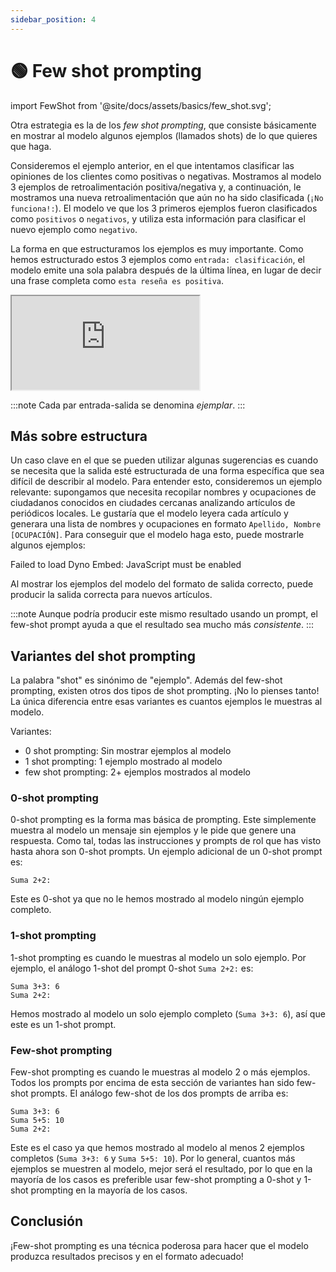 ```yaml
---
sidebar_position: 4
---
```


# 🟢 Few shot prompting

import FewShot from '@site/docs/assets/basics/few_shot.svg';

<div style={{textAlign: 'center'}}>
  <FewShot style={{width:"800px",height:"300px",verticalAlign:"top"}}/>
</div>

Otra estrategia es la de los *few shot prompting*, que consiste básicamente en mostrar al modelo algunos ejemplos (llamados shots) de lo que quieres que haga.

Consideremos el ejemplo anterior, en el que intentamos clasificar las opiniones de los clientes como positivas o negativas. Mostramos al modelo 3 ejemplos de retroalimentación positiva/negativa y, a continuación, le mostramos una nueva retroalimentación que aún no ha sido clasificada (`¡No funciona!:`). El modelo ve que los 3 primeros ejemplos fueron clasificados como `positivos` o `negativos`, y utiliza esta información para clasificar el nuevo ejemplo como `negativo`.

La forma en que estructuramos los ejemplos es muy importante. Como hemos estructurado estos 3 ejemplos como `entrada: clasificación`, el modelo emite una sola palabra después de la última línea, en lugar de decir una frase completa como `esta reseña es positiva`.

<iframe
    src="http://embed.learnprompting.org/embed?config=eyJib3hSb3dzIjoyNSwidG9wUCI6MSwidGVtcGVyYXR1cmUiOjAuNywibWF4VG9rZW5zIjoyNTYsIm91dHB1dCI6IiIsInByb21wdCI6IiIsIm1vZGVsIjoiZ3B0LTQiLCJ1bmRlZmluZWQiOiIwIn0%3D"
    style={{width:"100%", height:"1250px", border:"0", borderRadius:"4px", overflow:"hidden"}}
    sandbox="allow-forms allow-modals allow-popups allow-presentation allow-same-origin allow-scripts"
></iframe>

<br/>

:::note
Cada par entrada-salida se denomina *ejemplar*.
:::

## Más sobre estructura

Un caso clave en el que se pueden utilizar algunas sugerencias es cuando se necesita que la salida esté estructurada de una forma específica que sea difícil de describir al modelo. Para entender esto, consideremos un ejemplo relevante: supongamos que necesita recopilar nombres y ocupaciones de ciudadanos conocidos en ciudades cercanas analizando artículos de periódicos locales. Le gustaría que el modelo leyera cada artículo y generara una lista de nombres y ocupaciones en formato `Apellido, Nombre [OCUPACIÓN]`. Para conseguir que el modelo haga esto, puede mostrarle algunos ejemplos:

<div trydyno-embed="" openai-model="text-davinci-003" initial-prompt="En la bulliciosa ciudad de Emerald Hills, un grupo diverso de personas dejó su huella. Sarah Martínez, una enfermera entregada a su trabajo, era conocida por sus cuidados compasivos en el hospital local. David Thompson, un innovador ingeniero de software, trabajaba incansablemente en proyectos pioneros que revolucionarían la industria tecnológica. Por su parte, Emily Nakamura, artista y muralista de talento, pintó obras vibrantes y sugerentes que adornaron las paredes de edificios y galerías por igual. Por último, Michael O'Connell, un ambicioso empresario, abrió una cafetería única y respetuosa con el medio ambiente que se convirtió rápidamente en el punto de encuentro favorito de la ciudad. Cada una de estas personas contribuyó al rico tapiz de la comunidad de Emerald Hills.\n1. Sarah Martinez [ENFERMERA]\n2. David Thompson [INGENIERO DE SOFTWARE]\n3. Emily Nakamura [ARTISTA]\n4. Michael O'Connell [EMPRENDEDOR]\n\nEn el corazón de la ciudad, el chef Oliver Hamilton ha transformado la escena culinaria con su restaurante de la granja a la mesa, Green Plate. La dedicación de Oliver a la búsqueda de ingredientes locales y ecológicos le ha valido críticas muy favorables tanto de los críticos gastronómicos como de los lugareños.\n\nJusto al final de la calle se encuentra la Biblioteca Riverside Grove, donde la bibliotecaria Elizabeth Chen ha trabajado con diligencia para crear un espacio acogedor e integrador para todos. Sus esfuerzos por ampliar la oferta de la biblioteca y establecer programas de lectura para niños han tenido un impacto significativo en los índices de alfabetización de la ciudad.\n\nMientras paseas por la encantadora plaza del pueblo, quedarás cautivado por los hermosos murales que adornan las paredes. Estas obras maestras son obra de la renombrada artista Isabella Torres, cuyo talento para capturar la esencia de Riverside Grove ha dado vida a la ciudad.\n\nLos logros deportivos de Riverside Grove también son dignos de mención, gracias al ex nadador olímpico reconvertido en entrenador Marcus Jenkins. Marcus ha utilizado su experiencia y pasión para entrenar a los jóvenes del pueblo, llevando al equipo de natación de Riverside Grove a varios campeonatos regionales.\n1. Oliver Hamilton [CHEF]\n2. Elizabeth Chen [BIBLIOTECARIA]\n3. Isabella Torres [ARTISTA]\n4. Marcus Jenkins [ENTRENADOR]\n\nOak Valley, un pueblo pequeño y encantador, es el hogar de un trío notable de personas cuyas habilidades y dedicación han dejado un impacto duradero en la comunidad.\n\nEn el bullicioso mercado de agricultores de la ciudad, encontrarás a Laura Simmons, una granjera orgánica apasionada conocida por sus deliciosos productos cultivados de manera sostenible. Su dedicación a la promoción de una alimentación saludable ha inspirado a la ciudad a adoptar un estilo de vida más consciente del medio ambiente.\n\nEn el centro comunitario de Oak Valley, Kevin Alvarez, un hábil instructor de baile, ha llevado la alegría del movimiento a personas de todas las edades. Sus clases de danza inclusivas han fomentado un sentido de unidad y autoexpresión entre los residentes, enriqueciendo la escena artística local.\n\nPor último, Rachel O'Connor, una incansable voluntaria, dedica su tiempo a diversas iniciativas benéficas. Su compromiso de mejorar la vida de los demás ha sido fundamental para crear un fuerte sentido de comunidad dentro de Oak Valley.\n\nA través de sus talentos únicos y dedicación inquebrantable, Laura, Kevin y Rachel se han entretejido en la estructura de Oak Valley, ayudando a crear una pequeña ciudad vibrante y próspera." initial-response="1. Laura Simmons [AGRICULTORA]\n2. Kevin Alvarez [PROFESOR DE BAILE]\n3. Rachel O'Connor [VOLUNTARIA]" max-tokens="616" box-rows="20" model-temp="0" top-p="0">
    <noscript>Failed to load Dyno Embed: JavaScript must be enabled</noscript>
</div>

Al mostrar los ejemplos del modelo del formato de salida correcto, puede producir la salida correcta para nuevos artículos.

:::note
Aunque podría producir este mismo resultado usando un prompt, el few-shot prompt ayuda a que el resultado sea mucho más *consistente*.
:::

## Variantes del shot prompting

La palabra "shot" es sinónimo de "ejemplo". Además del few-shot prompting, existen otros dos tipos de shot prompting. ¡No lo pienses tanto! La única diferencia entre esas variantes es cuantos ejemplos le muestras al modelo.

Variantes:
- 0 shot prompting: Sin mostrar ejemplos al modelo
- 1 shot prompting: 1 ejemplo mostrado al modelo
- few shot prompting: 2+ ejemplos mostrados al modelo

### 0-shot prompting

0-shot prompting es la forma mas básica de prompting. Este simplemente muestra al modelo un mensaje sin ejemplos y le pide que genere una respuesta. Como tal, todas las instrucciones y prompts de rol que has visto hasta ahora son 0-shot prompts. Un ejemplo adicional de un 0-shot prompt es:

```text
Suma 2+2:
```

Este es 0-shot ya que no le hemos mostrado al modelo ningún ejemplo completo.

### 1-shot prompting

1-shot prompting es cuando le muestras al modelo un solo ejemplo. Por ejemplo, el análogo 1-shot del prompt 0-shot `Suma 2+2:` es:
  
```text
Suma 3+3: 6
Suma 2+2:
```

Hemos mostrado al modelo un solo ejemplo completo (`Suma 3+3: 6`), así que este es un 1-shot prompt.

### Few-shot prompting

Few-shot prompting es cuando le muestras al modelo 2 o más ejemplos. Todos los prompts por encima de esta sección de variantes han sido few-shot prompts. El análogo few-shot de los dos prompts de arriba es:

```text
Suma 3+3: 6
Suma 5+5: 10
Suma 2+2:
```

Este es el caso ya que hemos mostrado al modelo al menos 2 ejemplos completos (`Suma 3+3: 6` y `Suma 5+5: 10`). Por lo general, cuantos más ejemplos se muestren al modelo, mejor será el resultado, por lo que en la mayoría de los casos es preferible usar few-shot prompting a 0-shot y 1-shot prompting en la mayoría de los casos.


## Conclusión

¡Few-shot prompting es una técnica poderosa para hacer que el modelo produzca resultados precisos y en el formato adecuado!

 